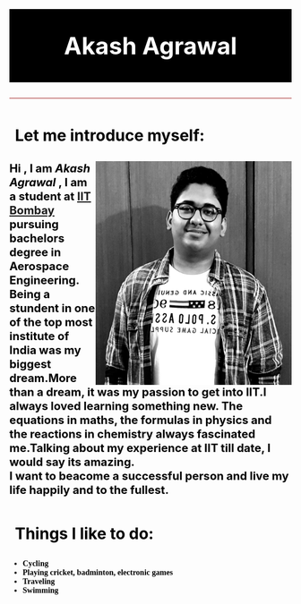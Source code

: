
<html>
<meta name="viewport" content="width=device-width, initial-scale=1.0">
<head>
<title> "About Me"</title>
<style>
body {
  background-image: url('a.jpg');
   background-repeat: no-repeat;
    background-attachment: fixed;
  background-size: 100% 100%;
}
  #myHeader {
  background-color: black;
  color: white;
  padding: 40px; 
  text-align: center;
  font-size: 300%;
  }
.para {
  color: black;
  padding: 0px;
  <!-- Setting style for paragraphs.!-->
}
.subHeading {
  color: black;
  padding: 10px;
  <!--Setting stlye for sub-headings.!-->
  }
  .font {
  color: black;
  font-family : Comic Sans MS;
  <!--Setting style for list items!-->
  }
  img{
  padding-left:0px;}
</style>
</head>
<body>
<h1 id = "myHeader" >Akash Agrawal</h1>
<hr size="5px" style="color: ; background-color:brown">
<h1 class = "subHeading"> Let me introduce myself: </h1>
<p class = "para"><img src="akash.jpg" width = "350px" height = "400px" align = "right" > 
<big><big><b>Hi , I am <b><i> Akash Agrawal</i></b> , I am a student at <a href = "http://www.iitb.ac.in" title ="Click on it to visit the website."> IIT Bombay </a> pursuing bachelors degree in Aerospace Engineering.
Being a stundent in one of the top most institute of India was my biggest dream.More than a dream, it was my passion
to get into IIT.I always loved learning something new. The equations in maths, the formulas in physics and the reactions in chemistry 
always fascinated me.Talking about my experience at IIT till date, I would say its amazing. <br>
I want to beacome a successful person and live my life happily and to the fullest.
</b>
</big></big>
</p>
<h1 class = "subHeading" > Things I like to do: </h1>
<ul class = " font" >
<li> <b>Cycling </b></li>
<li><b> Playing cricket, badminton, electronic games</b> </li>
<li> <b>Traveling </b></li>
<li> <b>Swimming</b> </li>
</ul>
<br>
<br>
<br>
<br>
  
</body>
</html>
